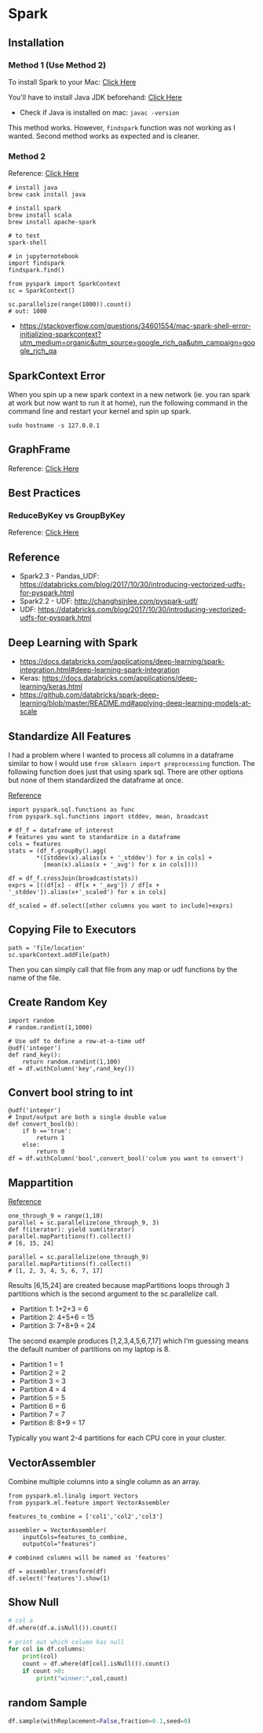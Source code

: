 # Spark 

## Installation

### Method 1 (Use Method 2)

To install Spark to your Mac: [Click Here](https://medium.com/@GalarnykMichael/install-spark-on-mac-pyspark-453f395f240b)

You'll have to install Java JDK beforehand: [Click Here](http://www.oracle.com/technetwork/java/javase/downloads/jdk8-downloads-2133151.html)

- Check if Java is installed on mac: `javac -version`

This method works. However, `findspark` function was not working as I wanted. Second method works as expected and is cleaner. 

### Method 2 

Reference: [Click Here](https://medium.freecodecamp.org/installing-scala-and-apache-spark-on-mac-os-837ae57d283f)

```
# install java 
brew cask install java

# install spark 
brew install scala
brew install apache-spark

# to test 
spark-shell

# in jupyternotebook
import findspark
findspark.find() 

from pyspark import SparkContext
sc = SparkContext()

sc.parallelize(range(1000)).count()
# out: 1000 

```

- https://stackoverflow.com/questions/34601554/mac-spark-shell-error-initializing-sparkcontext?utm_medium=organic&utm_source=google_rich_qa&utm_campaign=google_rich_qa

## SparkContext Error
When you spin up a new spark context in a new network (ie. you ran spark at work but now want to run it at home), run the following command in the command line and restart your kernel and spin up spark. 

```
sudo hostname -s 127.0.0.1
```

## GraphFrame
Reference: [Click Here](https://databricks.com/blog/2016/03/03/introducing-graphframes.html)


## Best Practices 

### ReduceByKey vs GroupByKey
Reference: [Click Here](databricks.gitbooks.io/databricks-spark-knowledge-base/content/best_practices/prefer_reducebykey_over_groupbykey.html)


## Reference 
- Spark2.3 - Pandas_UDF: https://databricks.com/blog/2017/10/30/introducing-vectorized-udfs-for-pyspark.html
- Spark2.2 - UDF: http://changhsinlee.com/pyspark-udf/
- UDF: https://databricks.com/blog/2017/10/30/introducing-vectorized-udfs-for-pyspark.html

## Deep Learning with Spark 
- https://docs.databricks.com/applications/deep-learning/spark-integration.html#deep-learning-spark-integration
- Keras: https://docs.databricks.com/applications/deep-learning/keras.html
- https://github.com/databricks/spark-deep-learning/blob/master/README.md#applying-deep-learning-models-at-scale


## Standardize All Features 
I had a problem where I wanted to process all columns in a dataframe similar to how I would use `from sklearn import preprocessing` function. The following function does just that using spark sql. There are other options but none of them standardized the dataframe at once. 

[Reference](https://stackoverflow.com/questions/47624129/how-to-standardize-one-column-in-spark-using-standardscaler?utm_medium=organic&utm_source=google_rich_qa&utm_campaign=google_rich_qa)

```
import pyspark.sql.functions as func
from pyspark.sql.functions import stddev, mean, broadcast

# df_f = dataframe of interest 
# features you want to standardize in a dataframe 
cols = features 
stats = (df_f.groupBy().agg(
        *([stddev(x).alias(x + '_stddev') for x in cols] + 
          [mean(x).alias(x + '_avg') for x in cols])))

df = df_f.crossJoin(broadcast(stats))
exprs = [((df[x] - df[x + '_avg']) / df[x + '_stddev']).alias(x+'_scaled') for x in cols]

df_scaled = df.select([other columns you want to include]+exprs)
```

## Copying File to Executors 
```
path = 'file/location'
sc.sparkContext.addFile(path)
```
Then you can simply call that file from any map or udf functions by the name of the file. 

## Create Random Key 
```
import random 
# random.randint(1,1000)

# Use udf to define a row-at-a-time udf
@udf('integer')
def rand_key():
    return random.randint(1,100)
df = df.withColumn('key',rand_key())
```

## Convert bool string to int 
```
@udf('integer')
# Input/output are both a single double value
def convert_bool(b):
    if b =='true':
        return 1
    else:
        return 0
df = df.withColumn('bool',convert_bool('colum you want to convert')

```

## Mappartition 
[Reference](https://www.supergloo.com/fieldnotes/apache-spark-transformations-python-examples/#mapPartitions)

```
one_through_9 = range(1,10)
parallel = sc.parallelize(one_through_9, 3)
def f(iterator): yield sum(iterator)
parallel.mapPartitions(f).collect()
# [6, 15, 24]

parallel = sc.parallelize(one_through_9)
parallel.mapPartitions(f).collect()
# [1, 2, 3, 4, 5, 6, 7, 17]
```

Results [6,15,24] are created because mapPartitions loops through 3 partitions which is the second argument to the sc.parallelize call.

- Partition 1: 1+2+3 = 6
- Partition 2: 4+5+6 = 15
- Partition 3: 7+8+9 = 24
 
The second example produces [1,2,3,4,5,6,7,17] which I’m guessing means the default number of partitions on my laptop is 8.

- Partition 1 = 1
- Partition 2 = 2
- Partition 3 = 3
- Partition 4 = 4
- Partition 5 = 5
- Partition 6 = 6
- Partition 7 = 7
- Partition 8: 8+9 = 17

Typically you want 2-4 partitions for each CPU core in your cluster.

## VectorAssembler

Combine multiple columns into a single column as an array. 

```
from pyspark.ml.linalg import Vectors
from pyspark.ml.feature import VectorAssembler

features_to_combine = ['col1','col2','col3']

assembler = VectorAssembler(
    inputCols=features_to_combine,
    outputCol="features")

# combined columns will be named as 'features'

df = assembler.transform(df)
df.select('features').show(1)
```

## Show Null

```py
# col a 
df.where(df.a.isNull()).count()
```

```py
# print out which column has null 
for col in df.columns:
    print(col)
    count = df.where(df[col].isNull()).count() 
    if count >0:
        print("winner:",col,count)

```

## random Sample 
```py
df.sample(withReplacement=False,fraction=0.1,seed=0)
```